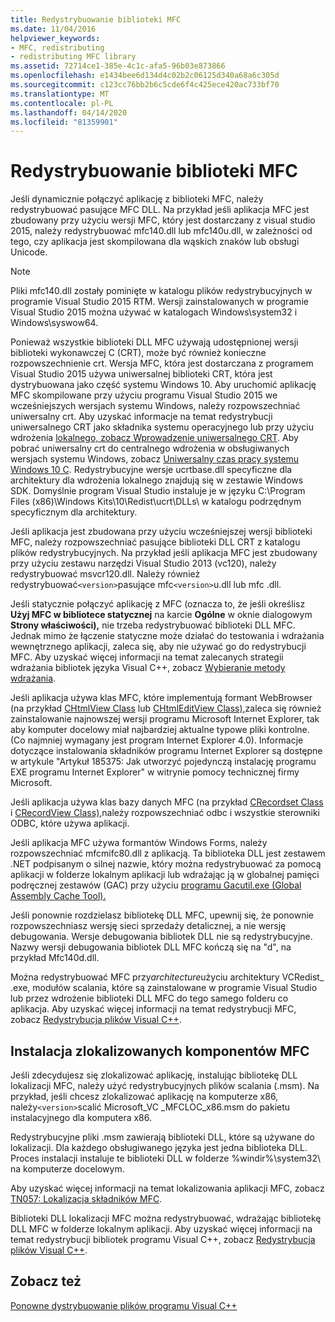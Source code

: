 ```yaml
---
title: Redystrybuowanie biblioteki MFC
ms.date: 11/04/2016
helpviewer_keywords:
- MFC, redistributing
- redistributing MFC library
ms.assetid: 72714ce1-385e-4c1c-afa5-96b03e873866
ms.openlocfilehash: e1434bee6d134d4c02b2c06125d340a68a6c305d
ms.sourcegitcommit: c123cc76bb2b6c5cde6f4c425ece420ac733bf70
ms.translationtype: MT
ms.contentlocale: pl-PL
ms.lasthandoff: 04/14/2020
ms.locfileid: "81359901"
---
```

# <a name="redistributing-the-mfc-library"></a>Redystrybuowanie biblioteki MFC

Jeśli dynamicznie połączyć aplikację z biblioteki MFC, należy redystrybuować pasujące MFC DLL. Na przykład jeśli aplikacja MFC jest zbudowany przy użyciu wersji MFC, który jest dostarczany z visual studio 2015, należy redystrybuować mfc140.dll lub mfc140u.dll, w zależności od tego, czy aplikacja jest skompilowana dla wąskich znaków lub obsługi Unicode.

> [!NOTE]
> Pliki mfc140.dll zostały pominięte w katalogu plików redystrybucyjnych w programie Visual Studio 2015 RTM. Wersji zainstalowanych w programie Visual Studio 2015 można używać w katalogach Windows\system32 i Windows\syswow64.

Ponieważ wszystkie biblioteki DLL MFC używają udostępnionej wersji biblioteki wykonawczej C (CRT), może być również konieczne rozpowszechnienie crt. Wersja MFC, która jest dostarczana z programem Visual Studio 2015 używa uniwersalnej biblioteki CRT, która jest dystrybuowana jako część systemu Windows 10. Aby uruchomić aplikację MFC skompilowane przy użyciu programu Visual Studio 2015 we wcześniejszych wersjach systemu Windows, należy rozpowszechniać uniwersalny crt. Aby uzyskać informacje na temat redystrybucji uniwersalnego CRT jako składnika systemu operacyjnego lub przy użyciu wdrożenia [lokalnego, zobacz Wprowadzenie uniwersalnego CRT](https://devblogs.microsoft.com/cppblog/introducing-the-universal-crt/). Aby pobrać uniwersalny crt do centralnego wdrożenia w obsługiwanych wersjach systemu Windows, zobacz [Uniwersalny czas pracy systemu Windows 10 C](https://www.microsoft.com/download/details.aspx?id=48234). Redystrybucyjne wersje ucrtbase.dll specyficzne dla architektury dla wdrożenia lokalnego znajdują się w zestawie Windows SDK. Domyślnie program Visual Studio instaluje je w języku C:\Program Files (x86)\Windows Kits\10\Redist\ucrt\DLLs\ w katalogu podrzędnym specyficznym dla architektury.

Jeśli aplikacja jest zbudowana przy użyciu wcześniejszej wersji biblioteki MFC, należy rozpowszechniać pasujące biblioteki DLL CRT z katalogu plików redystrybucyjnych. Na przykład jeśli aplikacja MFC jest zbudowany przy użyciu zestawu narzędzi Visual Studio 2013 (vc120), należy redystrybuować msvcr120.dll. Należy również redystrybuować`<version>`pasujące mfc`<version>`u.dll lub mfc .dll.

Jeśli statycznie połączyć aplikację z MFC (oznacza to, że jeśli określisz **Użyj MFC w bibliotece statycznej** na karcie **Ogólne** w oknie dialogowym **Strony właściwości),** nie trzeba redystrybuować biblioteki DLL MFC. Jednak mimo że łączenie statyczne może działać do testowania i wdrażania wewnętrznego aplikacji, zaleca się, aby nie używać go do redystrybucji MFC. Aby uzyskać więcej informacji na temat zalecanych strategii wdrażania bibliotek języka Visual C++, zobacz [Wybieranie metody wdrażania](choosing-a-deployment-method.md).

Jeśli aplikacja używa klas MFC, które implementują formant WebBrowser (na przykład [CHtmlView Class](../mfc/reference/chtmlview-class.md) lub [CHtmlEditView Class),](../mfc/reference/chtmleditview-class.md)zaleca się również zainstalowanie najnowszej wersji programu Microsoft Internet Explorer, tak aby komputer docelowy miał najbardziej aktualne typowe pliki kontrolne. (Co najmniej wymagany jest program Internet Explorer 4.0). Informacje dotyczące instalowania składników programu Internet Explorer są dostępne w artykule "Artykuł 185375: Jak utworzyć pojedynczą instalację programu EXE programu Internet Explorer" w witrynie pomocy technicznej firmy Microsoft.

Jeśli aplikacja używa klas bazy danych MFC (na przykład [CRecordset Class](../mfc/reference/crecordset-class.md) i [CRecordView Class),](../mfc/reference/crecordview-class.md)należy rozpowszechniać odbc i wszystkie sterowniki ODBC, które używa aplikacji.

Jeśli aplikacja MFC używa formantów Windows Forms, należy rozpowszechniać mfcmifc80.dll z aplikacją. Ta biblioteka DLL jest zestawem .NET podpisanym o silnej nazwie, który można redystrybuować za pomocą aplikacji w folderze lokalnym aplikacji lub wdrażając ją w globalnej pamięci podręcznej zestawów (GAC) przy użyciu [programu Gacutil.exe (Global Assembly Cache Tool).](/dotnet/framework/tools/gacutil-exe-gac-tool)

Jeśli ponownie rozdzielasz bibliotekę DLL MFC, upewnij się, że ponownie rozpowszechniasz wersję sieci sprzedaży detalicznej, a nie wersję debugowania. Wersje debugowania bibliotek DLL nie są redystrybucyjne. Nazwy wersji debugowania bibliotek DLL MFC kończą się na "d", na przykład Mfc140d.dll.

Można redystrybuować MFC przy*architecture*użyciu architektury VCRedist_ .exe, modułów scalania, które są zainstalowane w programie Visual Studio lub przez wdrożenie biblioteki DLL MFC do tego samego folderu co aplikacja. Aby uzyskać więcej informacji na temat redystrybucji MFC, zobacz [Redystrybucja plików Visual C++](redistributing-visual-cpp-files.md).

## <a name="installation-of-localized-mfc-components"></a>Instalacja zlokalizowanych komponentów MFC

Jeśli zdecydujesz się zlokalizować aplikację, instalując bibliotekę DLL lokalizacji MFC, należy użyć redystrybucyjnych plików scalania (.msm). Na przykład, jeśli chcesz zlokalizować aplikację na komputerze x86, należy`<version>`scalić Microsoft_VC _MFCLOC_x86.msm do pakietu instalacyjnego dla komputera x86.

Redystrybucyjne pliki .msm zawierają biblioteki DLL, które są używane do lokalizacji. Dla każdego obsługiwanego języka jest jedna biblioteka DLL. Proces instalacji instaluje te biblioteki DLL w folderze %windir%\system32\ na komputerze docelowym.

Aby uzyskać więcej informacji na temat lokalizowania aplikacji MFC, zobacz [TN057: Lokalizacja składników MFC](../mfc/tn057-localization-of-mfc-components.md).

Biblioteki DLL lokalizacji MFC można redystrybuować, wdrażając bibliotekę DLL MFC w folderze lokalnym aplikacji. Aby uzyskać więcej informacji na temat redystrybucji bibliotek programu Visual C++, zobacz [Redystrybucja plików Visual C++](redistributing-visual-cpp-files.md).

## <a name="see-also"></a>Zobacz też

[Ponowne dystrybuowanie plików programu Visual C++](redistributing-visual-cpp-files.md)
